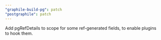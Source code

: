 ```yaml
---
"graphile-build-pg": patch
"postgraphile": patch
---
```


Add pgRefDetails to scope for some ref-generated fields, to enable plugins to
hook them.
